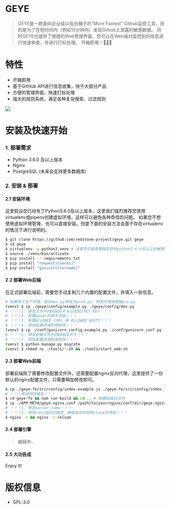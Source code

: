 # GEYE

> GEYE是一款面向企业级以及白帽子的"More Fastest" Github监控工具，目的是为了在短时间内（例如15分钟内）发现Github上泄露的敏感数据。
> 同时GEYE也提供了便捷的Web管理界面，您可以在Web端对监控到的信息进行快速审查，并进行打标处理。
> 开箱即用！🚀🚀🚀

# 特性
- 开箱即用
- 基于GitHub API进行信息收集，快于大部分产品
- 方便的管理界面，快速打标处理
- 强大的规则系统，满足各种复杂搜索、过滤规则

![](https://raw.githubusercontent.com/redstone-project/geye/develop/docs/img/geye.png)

# 安装及快速开始
### 1. 部署需求
- Python 3.6.0 及以上版本
- Nginx
- PostgreSQL (未来会支持更多数据库)

### 2. 安装 & 部署

#### 2.1 安装环境
这里假设您已经有了Python3.6.0及以上版本，这里我们强烈推荐您使用virtualenv或pipenv创建虚拟环境，这样可以避免各种奇怪的问题。
如果您不想使用虚拟环境管理，也可以直接安装。但是下面的安装方法会基于存在virtualenv的情况下进行说明的。

```bash
$ git clone https://github.com/redstone-project/geye.git geye
$ cd geye
$ virtualenv -p python3 venv # 这里您可能需要指定您的python3.6.0及以上的解释器
$ source ./venv/bin/activate
$ pip install -r requirements.txt
$ pip install "requests[socks]"
$ pip install "gunicorn[tornado]"
```

#### 2.2 部署Web后端
在正式部署后端前，需要您手动复制几个内置的配置文件，并填入一些信息。

```bash
# 如果用于生产环境，请将dev.py修改为prod.py，预发环境请使用pre.py
(venv) $ cp ./geye/config/example.py ./geye/config/dev.py 
# ！！！1. 修改文件中的DEBUG开关以及SECRET_KEY！！！
# ！！！2. 配置pgsql的相关内容！！！
# ！！！3. 配置ALLOWED_CORS 和 ALLOWED_HOSTS！！！
# ！！！4. 其他配置项请酌情修改！！！
(venv) $ cp ./conf/gunicorn_config.example.py ./conf/gunicorn_conf.py
# ！！！1. 修改配置文件中的DEBUG开关！！！
# ！！！2. 其他配置项请酌情修改！！！
(venv) $ python manage.py migrate
(venv) $ chmod +x ./tools/*.sh && ./tools/start_web.sh

```

#### 2.3 部署Web前端
部署前端除了需要修改配置文件外，还需要配置nginx反向代理，这里提供了一份默认的nginx配置文件，只需要稍加修改即可。

```bash
$ cp ./geye-fe/src/config/index.example.js ./geye-fe/src/config/index.js
# ！！！修改你的域名！！！
$ cd geye-fe && npm run build && cd .. # 构建前端JS文件
$ cp ./APP-META/geye.nginx.conf /path/to/your/nginx/conf/dir/geye.nginx.conf
# ！！！1. 修改server_name！！！
# ！！！2. 修改root指向的路径，确保指向你刚刚clone的项目！！！
$ nginx -t && nginx -s reload
```

#### 2.4 部署引擎
> 编辑中...

#### 2.5 大功告成
Enjoy It!

# 版权信息
- GPL-3.0
